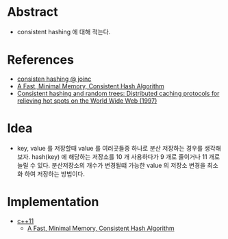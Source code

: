 # Abstract

- consistent hashing 에 대해 적는다.

# References

- [consisten hashing @ joinc](https://www.joinc.co.kr/w/man/12/hash/consistent)
- [A Fast, Minimal Memory, Consistent Hash Algorithm](https://arxiv.org/pdf/1406.2294.pdf)
- [Consistent hashing and random trees: Distributed caching protocols for relieving hot spots on the World Wide Web (1997)](http://citeseerx.ist.psu.edu/viewdoc/summary?doi=10.1.1.147.1879)

# Idea

- key, value 를 저장할때 value 를 여러곳들중 하나로 분산 저장하는 경우를
  생각해보자. hash(key) 에 해당하는 저장소를 10 개 사용하다가 9 개로
  줄이거나 11 개로 늘릴 수 있다. 분산저장소의 개수가 변경될떄 가능한
  value 의 저장소 변경을 최소화 하여 저장하는 방법이다.

# Implementation

* [c++11](a.cpp)
  * [A Fast, Minimal Memory, Consistent Hash Algorithm](https://arxiv.org/pdf/1406.2294.pdf)

